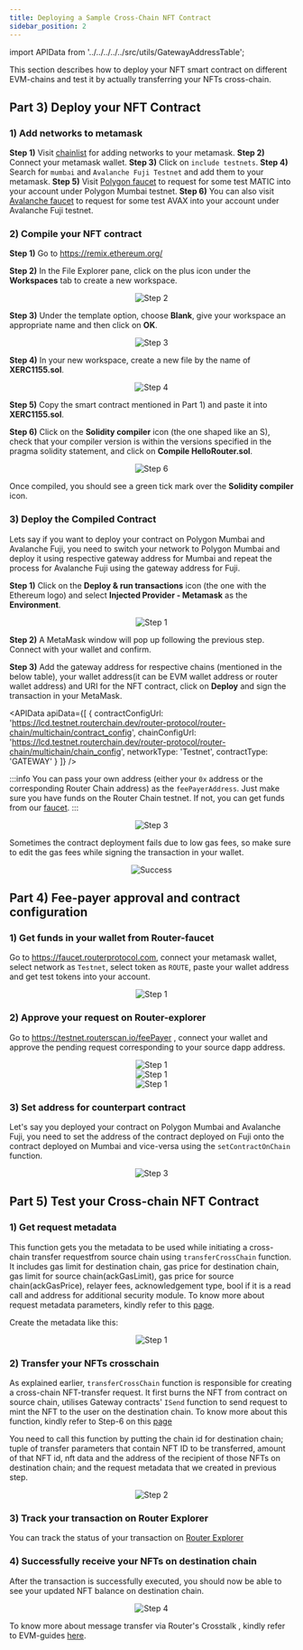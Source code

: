 ```yaml
---
title: Deploying a Sample Cross-Chain NFT Contract
sidebar_position: 2
---
```


import APIData from '../../../../../src/utils/GatewayAddressTable';

This section describes how to deploy your NFT smart contract on different EVM-chains and test it by actually transferring your NFTs cross-chain.

## **Part 3)** Deploy your NFT Contract

### 1) Add networks to metamask

**Step 1)** Visit [chainlist](https://chainlist.org/) for adding networks to your metamask.
**Step 2)** Connect your metamask wallet.
**Step 3)** Click on `include testnets`.
**Step 4)** Search for `mumbai` and `Avalanche Fuji Testnet` and add them to your metamask.
**Step 5)** Visit [Polygon faucet](https://faucet.polygon.technology/) to request for some test MATIC into your account under Polygon Mumbai testnet.
**Step 6)** You can also visit [Avalanche faucet](https://faucet.avax.network/) to request for some test AVAX into your account under Avalanche Fuji testnet.

### 2) Compile your NFT contract

**Step 1)** Go to https://remix.ethereum.org/

**Step 2)** In the File Explorer pane, click on the plus icon under the **Workspaces** tab to create a new workspace.

<center>
  <img
    src={
      require('./images/deploying-a-sample-application-contract/step-2.png')
        .default
    }
    alt="Step 2"
    style={{ width: 300, marginBottom: 12 }}
  />
</center>

**Step 3)** Under the template option, choose **Blank**, give your workspace an appropriate name and then click on **OK**.

<center>
  <img
    src={
      require('./images/deploying-a-sample-application-contract/step-3.png')
        .default
    }
    alt="Step 3"
    style={{ width: 300, marginBottom: 12 }}
  />
</center>

**Step 4)** In your new workspace, create a new file by the name of **XERC1155.sol**.

<center>
  <img
    src={
      require('./images/deploying-a-sample-application-contract/step-4.png')
        .default
    }
    alt="Step 4"
    style={{ width: 300, marginBottom: 12 }}
  />
</center>

**Step 5)** Copy the smart contract mentioned in Part 1) and paste it into **XERC1155.sol**.

**Step 6)** Click on the **Solidity compiler** icon (the one shaped like an S), check that your compiler version is within the versions specified in the pragma solidity statement, and click on **Compile HelloRouter.sol**.

<center>
  <img
    src={
      require('./images/deploying-a-sample-application-contract/step-6.png')
        .default
    }
    alt="Step 6"
    style={{ marginBottom: 12 }}
  />
</center>

Once compiled, you should see a green tick mark over the **Solidity compiler** icon.

### 3) Deploy the Compiled Contract

Lets say if you want to deploy your contract on Polygon Mumbai and Avalanche Fuji, you need to switch your network to Polygon Mumbai and deploy it using respective gateway address for Mumbai and repeat the process for Avalanche Fuji using the gateway address for Fuji.

**Step 1)** Click on the **Deploy & run transactions** icon (the one with the Ethereum logo) and select **Injected Provider - Metamask** as the **Environment**.

<center>
  <img
    src={
      require('./images/deploying-a-sample-application-contract/part-2-step-1.png')
        .default
    }
    alt="Step 1"
    style={{ marginBottom: 12 }}
  />
</center>

**Step 2)** A MetaMask window will pop up following the previous step. Connect with your wallet and confirm.

**Step 3)** Add the gateway address for respective chains (mentioned in the below table), your wallet address(it can be EVM wallet address or router wallet address) and URI for the NFT contract, click on **Deploy** and sign the transaction in your MetaMask.

<APIData
  apiData={[
    { contractConfigUrl: 'https://lcd.testnet.routerchain.dev/router-protocol/router-chain/multichain/contract_config', 
    chainConfigUrl: 'https://lcd.testnet.routerchain.dev/router-protocol/router-chain/multichain/chain_config', 
    networkType: 'Testnet', contractType: 'GATEWAY' }
  ]}
/>

:::info
You can pass your own address (either your `0x` address or the corresponding Router Chain address) as the `feePayerAddress`. Just make sure you have funds on the Router Chain testnet. If not, you can get funds from our [faucet](https://faucet.routerprotocol.com/).
:::

<p style={{ marginBottom: '50px' }}></p>

<center>
  <img
    src={
      require('./images/deploying-a-sample-application-contract/part-2-step-3.png')
        .default
    }
    alt="Step 3"
    style={{ width: 300, marginBottom: 12 }}
  />
</center>

Sometimes the contract deployment fails due to low gas fees, so make sure to edit the gas fees while signing the transaction in your wallet.

<center>
  <img
    src={
      require('./images/deploying-a-sample-application-contract/success.png')
        .default
    }
    alt="Success"
    style={{ marginBottom: 12 }}
  />
</center>

## **Part 4)** Fee-payer approval and contract configuration

### **1)** Get funds in your wallet from Router-faucet

Go to https://faucet.routerprotocol.com, connect your metamask wallet, select network as `Testnet`, select token as `ROUTE`, paste your wallet address and get test tokens into your account.

<center>
  <img
    src={
      require('./images/deploying-a-sample-application-contract/part-4-step-1.png')
        .default
    }
    alt="Step 1"
    style={{ width: 400, marginBottom: 12 }}
  />
</center>

### **2)** Approve your request on Router-explorer

Go to https://testnet.routerscan.io/feePayer , connect your wallet and approve the pending request corresponding to your source dapp address.

<center>
  <img
    src={
      require('./images/deploying-a-sample-application-contract/part-4-step-2.png')
        .default
    }
    alt="Step 1"
    style={{ marginBottom: 12 }}
  />
</center>

<center>
  <img
    src={
      require('./images/deploying-a-sample-application-contract/part-4-step-2-a.png')
        .default
    }
    alt="Step 1"
    style={{ marginBottom: 12 }}
  />
</center>

<center>
  <img
    src={
      require('./images/deploying-a-sample-application-contract/part-4-step-2-b.png')
        .default
    }
    alt="Step 1"
    style={{ marginBottom: 12 }}
  />
</center>

### **3)** Set address for counterpart contract

Let's say you deployed your contract on Polygon Mumbai and Avalanche Fuji, you need to set the address of the contract deployed on Fuji onto the contract deployed on Mumbai and vice-versa using the `setContractOnChain` function.

<center>
  <img
    src={
      require('./images/deploying-a-sample-application-contract/part-4-step-3.png')
        .default
    }
    alt="Step 3"
    style={{ width: 400, marginBottom: 12 }}
  />
</center>

## **Part 5)** Test your Cross-chain NFT Contract

### **1)** Get request metadata

This function gets you the metadata to be used while initiating a cross-chain transfer requestfrom source chain using `transferCrossChain` function. It includes gas limit for destination chain, gas price for destination chain, gas limit for source chain(ackGasLimit), gas price for source chain(ackGasPrice), relayer fees, acknowledgement type, bool if it is a read call and address for additional security module. To know more about request metadata parameters, kindly refer to this [page](../iDapp-functions/iSend.md#5-requestmetadata).

Create the metadata like this:

<center>
  <img
    src={
      require('./images/deploying-a-sample-application-contract/part-5-step-1.png')
        .default
    }
    alt="Step 1"
    style={{ width: 400, marginBottom: 12 }}
  />
</center>

### **2)** Transfer your NFTs crosschain

As explained earlier, `transferCrossChain` function is responsible for creating a cross-chain NFT-transfer request. It first burns the NFT from contract on source chain, utilises Gateway contracts' `ISend` function to send request to mint the NFT to the user on the destination chain. To know more about this function, kindly refer to Step-6 on this [page](../../sample-idapps/on-evm-chains/cross-chain-nft.md#step-by-step-guide)

You need to call this function by putting the chain id for destination chain; tuple of transfer parameters that contain NFT ID to be transferred, amount of that NFT id, nft data and the address of the recipient of those NFTs on destination chain; and the request metadata that we created in previous step.

<center>
  <img
    src={
      require('./images/deploying-a-sample-application-contract/part-5-step-2.png')
        .default
    }
    alt="Step 2"
    style={{ width: 300, marginBottom: 12 }}
  />
</center>

### **3)** Track your transaction on Router Explorer

You can track the status of your transaction on [Router Explorer](https://testnet.routerscan.io/)

### **4)** Successfully receive your NFTs on destination chain

After the transaction is successfully executed, you should now be able to see your updated NFT balance on destination chain.

<center>
  <img
    src={
      require('./images/deploying-a-sample-application-contract/part-5-step-4.png')
        .default
    }
    alt="Step 4"
    style={{ width: 300, marginBottom: 12 }}
  />
</center>

To know more about message transfer via Router's Crosstalk , kindly refer to EVM-guides [here](../../evm-guides/iDapp-functions/).
